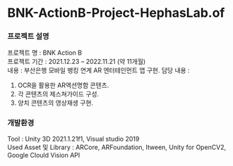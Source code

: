 # BNK-ActionB-Project-HephasLab.of

### 프로젝트 설명   
프로젝트 명 : BNK Action B   
프로젝트 기간 : 2021.12.23 – 2022.11.21 (약 11개월)   
내용 : 부산은행 모바일 뱅킹 연계 AR 엔터테인먼트 앱 구현.
담당 내용 :   
1. OCR을 활용한 AR액션명함 콘텐츠.
2. 각 콘텐츠의 제스쳐가이드 구성.
3. 양치 콘텐츠의 영상재생 구현.

### 개발환경   
Tool :  Unity 3D 2021.1.21f1, Visual studio 2019   
Used Asset 및 Library : ARCore, ARFoundation, Itween, Unity for OpenCV2, Google Clould Vision API
